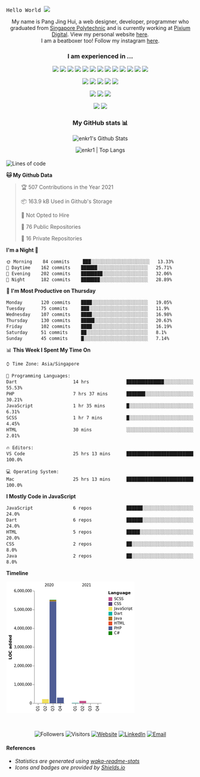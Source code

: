 <samp>Hello World <img src="https://media.giphy.com/media/hvRJCLFzcasrR4ia7z/giphy.gif" width="25px"></samp>

<p align="center">
<!--   <samp> -->
  My name is Pang Jing Hui, a web designer, developer, programmer who graduated from <a href="https://www.sp.edu.sg/" target="_blank">Singapore Polytechnic</a> and is currently working at <a href="https://github.com/pixiumdigital" target="_blank">Pixium Digital</a>.
  View my personal website <a href="https://enkr1.github.io/web/" target="_blank">here</a>. 
  <br />
  I am a beatboxer too! Follow my instagram <a href="https://www.instagram.com/enkr1/" target="_blank">here</a>.
<!--   </samp> -->
</p>

<!--
**Talking about Personal Stuffs:**
- 💼  I’m currently working at [Pixium Digital](https://github.com/pixiumdigital);
- 💻  I’m currently developing a Flutter project with a team; 
- 💬  Ask me about anything, I am happy to help;
- 📫  How to reach me: [@enkr1](enkr99@gmail.com); 
-->

<h3 align="center">
<!--   <samp> -->
    I am experienced in ... 
<!--   </samp> -->
</h3>

<p align="center">
  <img src="http://img.shields.io/badge/-Java-black?style=flat&logo=java&logoColor=F89820">
  <img src="http://img.shields.io/badge/-PHP-black?style=flat&logo=php&logoColor=8993be">
  <img src="https://img.shields.io/badge/-Dart-black?style=flat&logo=dart&logoColor=0082C8">
  <img src="https://img.shields.io/badge/-C%23-black?style=flat&logo=c-sharp&logoColor=e6000d">
  <img src="https://img.shields.io/badge/-JavaScript-black?style=flat&logo=javascript&logoColor=eed718">
  <img src="https://img.shields.io/badge/-JQuery-black?style=flat&logo=jquery&logoColor=blue">
  <img src="https://img.shields.io/badge/-HTML5-black?style=flat&logo=html5&logoColor=E34F26">
  <img src="https://img.shields.io/badge/-CSS3-black?style=flat&logo=css3&logoColor=1572B6">
  <img src="https://img.shields.io/badge/-Sass-black?style=flat&logo=sass&logoColor=cc6699">
  <img src="https://img.shields.io/badge/-Bootstrap-black?style=flat&logo=bootstrap&logoColor=563D7C">
  <img src="http://img.shields.io/badge/-WordPress-black?style=flat&logo=wordpress&logoColor=blue">
  <img src="https://img.shields.io/badge/-MySQL-black?style=flat&logo=mysql&logoColor=00758F">
  <img src="https://img.shields.io/badge/-Firebase-black?style=flat&logo=firebase&logoColor=FFA611">
</p>

<p align="center">
  <img src="http://img.shields.io/badge/-Git-black?style=flat&logo=git&logoColor=f34f29">
  <img src="http://img.shields.io/badge/-Github-black?style=flat&logo=github&logoColor=FFFFFF">
  <img src="http://img.shields.io/badge/-Android%20Studio-black?style=flat&logo=android%20studio&logoColor=669933">
  <img src="http://img.shields.io/badge/-VS%20Code-black?style=flat&logo=visual%20studio%20code&logoColor=007ACC">
  <img src="http://img.shields.io/badge/-Docker-black?style=flat&logo=docker&logoColor=0db7ed">
</p>

<p align="center">
  <img src="http://img.shields.io/badge/-Photoshop-black?style=flat&logo=adobe-photoshop&logoColor=4FCCFE">
  <img src="http://img.shields.io/badge/-Illustrator-black?style=flat&logo=adobe-illustrator&logoColor=F2781D">
  <img src="http://img.shields.io/badge/-XD-black?style=flat&logo=adobe-XD&logoColor=FF61F6">
</p>

<!--   <img src="http://img.shields.io/badge/-Google%20Cloud%20Platform-4285F4?style=flat&logo=google%20cloud&logoColor=white"> -->
<!--   <img src="https://img.shields.io/badge/-React-000000?style=flat&logo=react&logoColor=00c8ff"> -->
<!-- <img src="https://img.shields.io/badge/-Progressive Web Apps-5A0FC8?style=flat"> -->
<!--   <img src="https://img.shields.io/badge/-C%20&%20C++-659ad2?style=flat&logo=c%2B%2B&logoColor=ffffff"> -->
<!--   <img src="https://img.shields.io/badge/-Python-black?style=flat&logo=python&logoColor=white">  -->

<!-- <h3 align="center">Software Development Life Cycle (SDLC)</h3> -->

<p align="center">
  <img src="https://img.shields.io/badge/-Agile-5A0FC8?style=flat">
  <img src="https://img.shields.io/badge/-KanBan-5A0FC8?style=flat">
<!--   <img src="https://img.shields.io/badge/-Agile-5A0FC8?style=flat">   -->
</p>

<div>
  
  <h3 align="center">
<!--     <samp> -->
      My GitHub stats 📊
<!--     </samp> -->
  </h3>
  
  <p align="center">
    <img alt="enkr1's Github Stats" src="https://github-readme-stats.vercel.app/api?username=enkr1&show_icons=true&hide_border=true&count_private=true&show_icons=true&theme=tokyonight" />
  </p>

  <p align="center">
    <img src="https://github-readme-stats.vercel.app/api/top-langs/?username=enkr1&layout=compact&hide_border=true&count_private=true&langs_count=10&theme=tokyonight" alt="enkr1 | Top Langs" />
  </p>

<!--   <p align="center">
    <img src="https://github-readme-stats.vercel.app/api/wakatime?username=enkr1&theme=tokyonight" alt="enkr1 | WakaTime Stats" />
  </p> -->
  
</div>
  
<!-- <details>
  <summary> -->
   <h4 align="center">
<!--     <samp> -->
<!--       Click to view other statistics from WakaTime ... -->
<!--     </samp> -->
  </h4>
<!--   </summary>
  <br> -->
  

<!--START_SECTION:waka-->
![Lines of code](https://img.shields.io/badge/From%20Hello%20World%20I%27ve%20Written-6.2%20million%20lines%20of%20code-blue)

**🐱 My Github Data** 

> 🏆 507 Contributions in the Year 2021
 > 
> 📦 163.9 kB Used in Github's Storage 
 > 
> 🚫 Not Opted to Hire
 > 
> 📜 76 Public Repositories 
 > 
> 🔑 16 Private Repositories  
 > 
**I'm a Night 🦉** 

```text
🌞 Morning    84 commits     ███░░░░░░░░░░░░░░░░░░░░░░   13.33% 
🌆 Daytime    162 commits    ██████░░░░░░░░░░░░░░░░░░░   25.71% 
🌃 Evening    202 commits    ████████░░░░░░░░░░░░░░░░░   32.06% 
🌙 Night      182 commits    ███████░░░░░░░░░░░░░░░░░░   28.89%

```
📅 **I'm Most Productive on Thursday** 

```text
Monday       120 commits    ████░░░░░░░░░░░░░░░░░░░░░   19.05% 
Tuesday      75 commits     ███░░░░░░░░░░░░░░░░░░░░░░   11.9% 
Wednesday    107 commits    ████░░░░░░░░░░░░░░░░░░░░░   16.98% 
Thursday     130 commits    █████░░░░░░░░░░░░░░░░░░░░   20.63% 
Friday       102 commits    ████░░░░░░░░░░░░░░░░░░░░░   16.19% 
Saturday     51 commits     ██░░░░░░░░░░░░░░░░░░░░░░░   8.1% 
Sunday       45 commits     █░░░░░░░░░░░░░░░░░░░░░░░░   7.14%

```


📊 **This Week I Spent My Time On** 

```text
⌚︎ Time Zone: Asia/Singapore

💬 Programming Languages: 
Dart                     14 hrs              ██████████████░░░░░░░░░░░   55.53% 
PHP                      7 hrs 37 mins       ███████░░░░░░░░░░░░░░░░░░   30.21% 
JavaScript               1 hr 35 mins        █░░░░░░░░░░░░░░░░░░░░░░░░   6.31% 
SCSS                     1 hr 7 mins         █░░░░░░░░░░░░░░░░░░░░░░░░   4.45% 
HTML                     30 mins             ░░░░░░░░░░░░░░░░░░░░░░░░░   2.01%

🔥 Editors: 
VS Code                  25 hrs 13 mins      █████████████████████████   100.0%

💻 Operating System: 
Mac                      25 hrs 13 mins      █████████████████████████   100.0%

```

**I Mostly Code in JavaScript** 

```text
JavaScript               6 repos             ██████░░░░░░░░░░░░░░░░░░░   24.0% 
Dart                     6 repos             ██████░░░░░░░░░░░░░░░░░░░   24.0% 
HTML                     5 repos             █████░░░░░░░░░░░░░░░░░░░░   20.0% 
CSS                      2 repos             ██░░░░░░░░░░░░░░░░░░░░░░░   8.0% 
Java                     2 repos             ██░░░░░░░░░░░░░░░░░░░░░░░   8.0%

```


**Timeline**

![Chart not found](https://raw.githubusercontent.com/enkr1/enkr1/master/charts/bar_graph.png) 


<!--END_SECTION:waka-->

<!-- </details> -->

<br>

<div align="center">
  <p> 
  <img src="https://img.shields.io/github/followers/enkr1?label=Follow&style=social" alt="Followers" />
  <img src="https://visitor-badge.glitch.me/badge?page_id=enkr1.enkr1" alt="Visitors" />
  <a href="https://enkr1.github.io/web/" target="_blank"><img alt="Website" src="https://img.shields.io/badge/Website-Personal%20Website-blue?style=flat&logo=google-chrome"></a>
  <a href="https://www.linkedin.com/in/jinghuipang/" target="_blank"><img alt="LinkedIn" src="https://img.shields.io/badge/LinkedIn-Pang%20Jing%20Hui-blue?style=flat&logo=linkedin"></a>
  <a href="mailto:enkr99@gmail.com"><img alt="Email" src="https://img.shields.io/badge/Email-enkr99@gmail.com-blue?style=flat&logo=gmail"></a>
  </p>
</div>

#### References
<p><i>
<ul>
  <li>Statistics are generated using <a href="https://github.com/anmol098/waka-readme-stats">waka-readme-stats</a></li>
  <li>Icons and badges are provided by <a href="https://shields.io/">Shields.io</a></li>
</ul>
</i></p>

